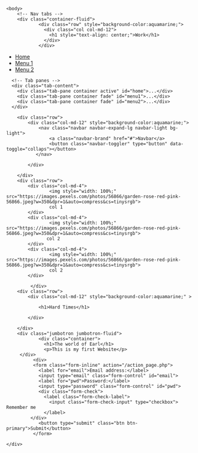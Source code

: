 
<!DOCTYPE html>
<meta charset="UTF-8">
<html lang="en-us" >
<head>
    <meta charset="UTF-8">
    <link rel="stylesheet" href="https://stackpath.bootstrapcdn.com/bootstrap/4.1.3/css/bootstrap.min.css" integrity="sha384-MCw98/SFnGE8fJT3GXwEOngsV7Zt27NXFoaoApmYm81iuXoPkFOJwJ8ERdknLPMO" crossorigin="anonymous">
   <title> Colors </title>
  
</head>
	
    <body>
        <!-- Nav tabs -->
        <div class="container-fluid">
                <div class="row" style="background-color:aquamarine;">
                  <div class="col col-md-12">
                    <h1 style="text-align: center;">Work</h1>
                  </div>
                </div>
<ul class="nav nav-tabs">
        <li class="nav-item">
          <a class="nav-link active" data-toggle="tab" href="#home">Home</a>
        </li>
        <li class="nav-item">
          <a class="nav-link" data-toggle="tab" href="#menu1">Menu 1</a>
        </li>
        <li class="nav-item">
          <a class="nav-link" data-toggle="tab" href="#menu2">Menu 2</a>
        </li>
      </ul>
      
      <!-- Tab panes -->
      <div class="tab-content">
        <div class="tab-pane container active" id="home">...</div>
        <div class="tab-pane container fade" id="menu1">...</div>
        <div class="tab-pane container fade" id="menu2">...</div>
      </div>
    
        <div class="row">
            <div class="col-md-12" style="background-color:aquamarine;">
                <nav class="navbar navbar-expand-lg navbar-light bg-light">
                    <a class="navbar-brand" href="#">Navbar</a>
                    <button class="navbar-toggler" type="button" data-toggle="collaps"></button>
               </nav>
                        
            </div>
                  
        </div>
        <div class="row">
            <div class="col-md-4">
                    <img style="width: 100%;" src="https://images.pexels.com/photos/56866/garden-rose-red-pink-56866.jpeg?w=350&dpr=1&auto=compress&cs=tinysrgb">
                    col 1  
            </div>
            <div class="col-md-4">
                    <img style="width: 100%;" src="https://images.pexels.com/photos/56866/garden-rose-red-pink-56866.jpeg?w=350&dpr=1&auto=compress&cs=tinysrgb">
                   col 2  
            </div>
            <div class="col-md-4">
                    <img style="width: 100%;" src="https://images.pexels.com/photos/56866/garden-rose-red-pink-56866.jpeg?w=350&dpr=1&auto=compress&cs=tinysrgb">
                    col 2  
            </div>
               
             </div>
        <div class="row">
            <div class="col-md-12" style="background-color:aquamarine;" >

                <h1>Hard Times</h1>
                               
            </div>
                
        </div> 
        <div class="jumbotron jumbotron-fluid">
                <div class="container">
                  <h1>The world of Earl</h1> 
                  <p>This is my first Website</p> 
         </div>
              <div>
              <form class="form-inline" action="/action_page.php">
                <label for="email">Email address:</label>
                <input type="email" class="form-control" id="email">
                <label for="pwd">Password:</label>
                <input type="password" class="form-control" id="pwd">
                <div class="form-check">
                  <label class="form-check-label">
                    <input class="form-check-input" type="checkbox"> Remember me
                  </label>
             </div>
                <button type="submit" class="btn btn-primary">Submit</button>
              </form> 

    </div>
      
   </body>
</html>